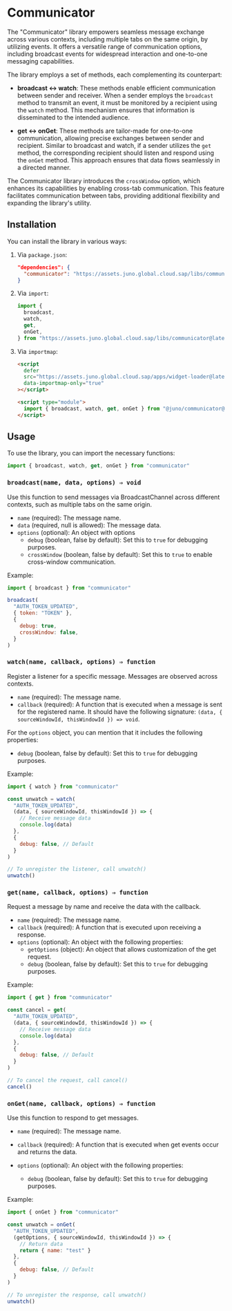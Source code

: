# Communicator

The "Communicator" library empowers seamless message exchange across various contexts, including multiple tabs on the same origin, by utilizing events. It offers a versatile range of communication options, including broadcast events for widespread interaction and one-to-one messaging capabilities.

The library employs a set of methods, each complementing its counterpart:

- **broadcast <-> watch**: These methods enable efficient communication between sender and receiver. When a sender employs the `broadcast` method to transmit an event, it must be monitored by a recipient using the `watch` method. This mechanism ensures that information is disseminated to the intended audience.

- **get <-> onGet**: These methods are tailor-made for one-to-one communication, allowing precise exchanges between sender and recipient. Similar to broadcast and watch, if a sender utilizes the `get` method, the corresponding recipient should listen and respond using the `onGet` method. This approach ensures that data flows seamlessly in a directed manner.

The Communicator library introduces the `crossWindow` option, which enhances its capabilities by enabling cross-tab communication. This feature facilitates communication between tabs, providing additional flexibility and expanding the library's utility.

## Installation

You can install the library in various ways:

1. Via `package.json`:

   ```json
   "dependencies": {
     "communicator": "https://assets.juno.global.cloud.sap/libs/communicator@latest/package.tgz"
   }
   ```

2. Via `import`:

   ```javascript
   import {
     broadcast,
     watch,
     get,
     onGet,
   } from "https://assets.juno.global.cloud.sap/libs/communicator@latest/build/index.js"
   ```

3. Via `importmap`:

   ```html
   <script
     defer
     src="https://assets.juno.global.cloud.sap/apps/widget-loader@latest/build/app.js"
     data-importmap-only="true"
   ></script>

   <script type="module">
     import { broadcast, watch, get, onGet } from "@juno/communicator@latest"
   </script>
   ```

## Usage

To use the library, you can import the necessary functions:

```javascript
import { broadcast, watch, get, onGet } from "communicator"
```

### `broadcast(name, data, options) ⇒ void`

Use this function to send messages via BroadcastChannel across different contexts, such as multiple tabs on the same origin.

- `name` (required): The message name.
- `data` (required, null is allowed): The message data.
- `options` (optional): An object with options
  - `debug` (boolean, false by default): Set this to `true` for debugging purposes.
  - `crossWindow` (boolean, false by default): Set this to `true` to enable cross-window communication.

Example:

```javascript
import { broadcast } from "communicator"

broadcast(
  "AUTH_TOKEN_UPDATED",
  { token: "TOKEN" },
  {
    debug: true,
    crossWindow: false,
  }
)
```

### `watch(name, callback, options) ⇒ function`

Register a listener for a specific message. Messages are observed across contexts.

- `name` (required): The message name.
- `callback` (required): A function that is executed when a message is sent for the registered name. It should have the following signature: `(data, { sourceWindowId, thisWindowId }) => void`.

For the `options` object, you can mention that it includes the following properties:

- `debug` (boolean, false by default): Set this to `true` for debugging purposes.

Example:

```javascript
import { watch } from "communicator"

const unwatch = watch(
  "AUTH_TOKEN_UPDATED",
  (data, { sourceWindowId, thisWindowId }) => {
    // Receive message data
    console.log(data)
  },
  {
    debug: false, // Default
  }
)

// To unregister the listener, call unwatch()
unwatch()
```

### `get(name, callback, options) ⇒ function`

Request a message by name and receive the data with the callback.

- `name` (required): The message name.
- `callback` (required): A function that is executed upon receiving a response.
- `options` (optional): An object with the following properties:
  - `getOptions` (object): An object that allows customization of the get request.
  - `debug` (boolean, false by default): Set this to `true` for debugging purposes.

Example:

```javascript
import { get } from "communicator"

const cancel = get(
  "AUTH_TOKEN_UPDATED",
  (data, { sourceWindowId, thisWindowId }) => {
    // Receive message data
    console.log(data)
  },
  {
    debug: false, // Default
  }
)

// To cancel the request, call cancel()
cancel()
```

### `onGet(name, callback, options) ⇒ function`

Use this function to respond to get messages.

- `name` (required): The message name.
- `callback` (required): A function that is executed when get events occur and returns the data.
- `options` (optional): An object with the following properties:

  - `debug` (boolean, false by default): Set this to `true` for debugging purposes.

Example:

```javascript
import { onGet } from "communicator"

const unwatch = onGet(
  "AUTH_TOKEN_UPDATED",
  (getOptions, { sourceWindowId, thisWindowId }) => {
    // Return data
    return { name: "test" }
  },
  {
    debug: false, // Default
  }
)

// To unregister the response, call unwatch()
unwatch()
```

